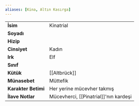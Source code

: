 ```yaml
---  
aliases: [Kina, Altın Kasırga]  
---  
```

|  |  |  
|---|---|  
| **İsim** | Kinatrial|  
| **Soyadı** | |  
| **Hizip** | |  
| **Cinsiyet** | Kadın|  
| **Irk** | Elf|  
| **Sınıf** | |  
| **Kütük** | [[Altbrück]]|  
| **Münasebet** | Müttefik|  
| **Karakter Betimi** | Her yerine mücevher takmış|  
| **İlave Notlar** | Mücevherci, [[Pinatrial]]'nın kardeşi|  
